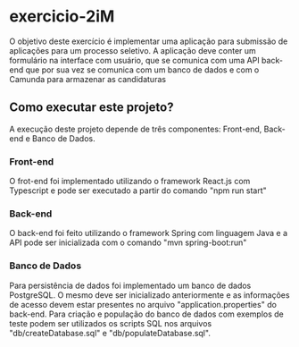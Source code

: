 # exercicio-2iM

O objetivo deste exercício é implementar uma aplicação para submissão de aplicações para um processo seletivo.
A aplicação deve conter um formulário na interface com usuário, que se comunica com uma API back-end que por sua vez se comunica com um banco de dados e com o Camunda para armazenar as candidaturas



## Como executar este projeto?

A execução deste projeto depende de três componentes: Front-end, Back-end e Banco de Dados.

### Front-end

O frot-end foi implementado utilizando o framework React.js com Typescript e pode ser executado a partir do comando "npm run start"

### Back-end

O back-end foi feito utilizando o framework Spring com linguagem Java e a API pode ser inicializada com o comando "mvn spring-boot:run"

### Banco de Dados

Para persistência de dados foi implementado um banco de dados PostgreSQL.
O mesmo deve ser inicializado anteriormente e as informações de acesso devem estar presentes no arquivo "application.properties" do back-end.
Para criação e população do banco de dados com exemplos de teste podem ser utilizados os scripts SQL nos arquivos "db/createDatabase.sql" e "db/populateDatabase.sql".
